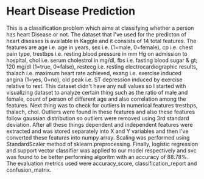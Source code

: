 # Heart Disease Prediction
This is a classification problem which aims at classifying whether a person has heart Disease or not. The dataset that I've used for the predicton of heart diseases is available in Kaggle and it consists of 14 total features. The features are age i.e. age in years, sex i.e. (1=male, 0=female), cp i.e. chest pain type, trestbps i.e. resting blood pressure in mm Hg on admission to hospital, chol i.e. serum cholestrol in mg/dl, fbs i.e. fasting blood sugar & gt; 120 mg/dl (1=true, 0=false), restecg i.e. resting electrocardiographic results, thalach i.e. maximum heart rate achieved, exang i.e. exercise induced angina (1=yes, 0=no), old peak i.e. ST depression induced by exercise relative to rest. This dataset didn't have any null values so I started with visualizing dataset to analyze certain thing such as the ratio of male and female, count of person of different age and also correlation among the features. Next thing was to check for outliers in numerical features trestbps, thalach, chol. Outliers were found in these features and also these features follow gaussian distribution so outliers were removed using 3rd standard deviation. After all these things dependent and independent features were extracted and was stored separately into X and Y variables and then I've converted these features into numpy array. Scaling was performed using StandardScaler method of sklearn.preprocessing. Finally, logistic regression and support vector classifier was applied to our model respectively and svc was found to be better performing algoritm with an accuracy of 88.78%. The evaluation metrics used were accuracy_score, classification_report and confusion_matrix.
